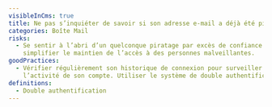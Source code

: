 ```yaml
---
visibleInCms: true
title: Ne pas s’inquiéter de savoir si son adresse e-mail a déjà été piratée.
categories: Boîte Mail
risks:
  - Se sentir à l’abri d’un quelconque piratage par excès de confiance et
    simplifier le maintien de l’accès à des personnes malveillantes.
goodPractices:
  - Vérifier régulièrement son historique de connexion pour surveiller
    l’activité de son compte. Utiliser le système de double authentification.
definitions:
  - Double authentification
---
```

